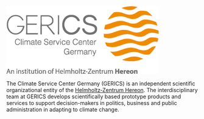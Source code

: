 <img src="logo_GERICS_english.png" width="400">

The Climate Service Center Germany (GERICS) is an independent scientific organizational entity of the [Helmholtz‐Zentrum Hereon](https://www.hereon.de). 
The interdisciplinary team at GERICS develops scientifically based prototype products and services to support decision-makers in politics, business and public administration in adapting to climate change.
